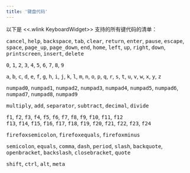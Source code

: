```yaml
---
title: '键盘代码'
---
```


以下是 <<.wlink KeyboardWidget>> 支持的所有键代码的清单：

<kbd>cancel</kbd>, <kbd>help</kbd>, <kbd>backspace</kbd>, <kbd>tab</kbd>, <kbd>clear</kbd>, <kbd>return</kbd>, <kbd>enter</kbd>, <kbd>pause</kbd>, <kbd>escape</kbd>, <kbd>space</kbd>, 
<kbd>page_up</kbd>, <kbd>page_down</kbd>, <kbd>end</kbd>, <kbd>home</kbd>, <kbd>left</kbd>, <kbd>up</kbd>, <kbd>right</kbd>, <kbd>down</kbd>, <kbd>printscreen</kbd>, <kbd>insert</kbd>, <kbd>delete</kbd>

<kbd>0</kbd>, <kbd>1</kbd>, <kbd>2</kbd>, <kbd>3</kbd>, <kbd>4</kbd>, <kbd>5</kbd>, <kbd>6</kbd>, <kbd>7</kbd>, <kbd>8</kbd>, <kbd>9</kbd>

<kbd>a</kbd>, <kbd>b</kbd>, <kbd>c</kbd>, <kbd>d</kbd>, <kbd>e</kbd>, <kbd>f</kbd>, <kbd>g</kbd>, <kbd>h</kbd>, <kbd>i</kbd>, <kbd>j</kbd>, <kbd>k</kbd>, <kbd>l</kbd>, <kbd>m</kbd>, <kbd>n</kbd>, <kbd>o</kbd>, <kbd>p</kbd>, <kbd>q</kbd>, <kbd>r</kbd>, <kbd>s</kbd>, <kbd>t</kbd>, <kbd>u</kbd>, <kbd>v</kbd>, <kbd>w</kbd>, <kbd>x</kbd>, <kbd>y</kbd>, <kbd>z</kbd>

<kbd>numpad0</kbd>, <kbd>numpad1</kbd>, <kbd>numpad2</kbd>, <kbd>numpad3</kbd>, <kbd>numpad4</kbd>, <kbd>numpad5</kbd>, <kbd>numpad6</kbd>, <kbd>numpad7</kbd>, <kbd>numpad8</kbd>, <kbd>numpad9</kbd>

<kbd>multiply</kbd>, <kbd>add</kbd>, <kbd>separator</kbd>, <kbd>subtract</kbd>, <kbd>decimal</kbd>, <kbd>divide</kbd>

<kbd>f1</kbd>,  <kbd>f2</kbd>,  <kbd>f3</kbd>,  <kbd>f4</kbd>,  <kbd>f5</kbd>,  <kbd>f6</kbd>,  <kbd>f7</kbd>,  <kbd>f8</kbd>,  <kbd>f9</kbd>,  <kbd>f10</kbd>, <kbd>f11</kbd>, <kbd>f12</kbd><br/>
<kbd>f13</kbd>, <kbd>f14</kbd>, <kbd>f15</kbd>, <kbd>f16</kbd>, <kbd>f17</kbd>, <kbd>f18</kbd>, <kbd>f19</kbd>, <kbd>f20</kbd>, <kbd>f21</kbd>, <kbd>f22</kbd>, <kbd>f23</kbd>, <kbd>f24</kbd>

<kbd>firefoxsemicolon</kbd>, <kbd>firefoxequals</kbd>, <kbd>firefoxminus</kbd>

<kbd>semicolon</kbd>, <kbd>equals</kbd>, <kbd>comma</kbd>, <kbd>dash</kbd>, <kbd>period</kbd>, <kbd>slash</kbd>, <kbd>backquote</kbd>, <kbd>openbracket</kbd>, <kbd>backslash</kbd>, <kbd>closebracket</kbd>, <kbd>quote</kbd>

<kbd>shift</kbd>, <kbd>ctrl</kbd>, <kbd>alt</kbd>, <kbd>meta</kbd>
